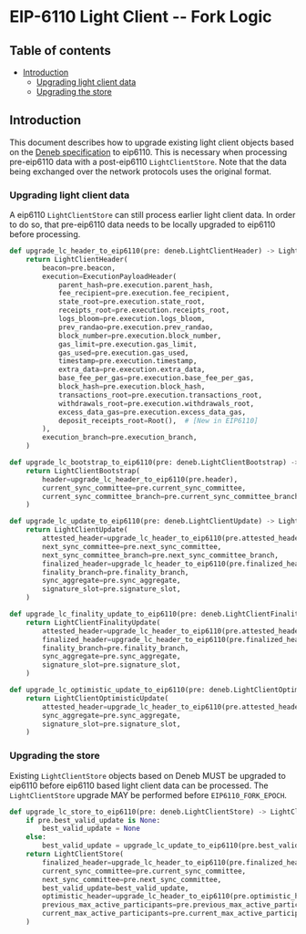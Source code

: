 # EIP-6110 Light Client -- Fork Logic

## Table of contents

<!-- TOC -->
<!-- START doctoc generated TOC please keep comment here to allow auto update -->
<!-- DON'T EDIT THIS SECTION, INSTEAD RE-RUN doctoc TO UPDATE -->

- [Introduction](#introduction)
  - [Upgrading light client data](#upgrading-light-client-data)
  - [Upgrading the store](#upgrading-the-store)

<!-- END doctoc generated TOC please keep comment here to allow auto update -->
<!-- /TOC -->

## Introduction

This document describes how to upgrade existing light client objects based on the [Deneb specification](../../deneb/light-client/sync-protocol.md) to eip6110. This is necessary when processing pre-eip6110 data with a post-eip6110 `LightClientStore`. Note that the data being exchanged over the network protocols uses the original format.

### Upgrading light client data

A eip6110 `LightClientStore` can still process earlier light client data. In order to do so, that pre-eip6110 data needs to be locally upgraded to eip6110 before processing.

```python
def upgrade_lc_header_to_eip6110(pre: deneb.LightClientHeader) -> LightClientHeader:
    return LightClientHeader(
        beacon=pre.beacon,
        execution=ExecutionPayloadHeader(
            parent_hash=pre.execution.parent_hash,
            fee_recipient=pre.execution.fee_recipient,
            state_root=pre.execution.state_root,
            receipts_root=pre.execution.receipts_root,
            logs_bloom=pre.execution.logs_bloom,
            prev_randao=pre.execution.prev_randao,
            block_number=pre.execution.block_number,
            gas_limit=pre.execution.gas_limit,
            gas_used=pre.execution.gas_used,
            timestamp=pre.execution.timestamp,
            extra_data=pre.execution.extra_data,
            base_fee_per_gas=pre.execution.base_fee_per_gas,
            block_hash=pre.execution.block_hash,
            transactions_root=pre.execution.transactions_root,
            withdrawals_root=pre.execution.withdrawals_root,
            excess_data_gas=pre.execution.excess_data_gas,
            deposit_receipts_root=Root(),  # [New in EIP6110]
        ),
        execution_branch=pre.execution_branch,
    )
```

```python
def upgrade_lc_bootstrap_to_eip6110(pre: deneb.LightClientBootstrap) -> LightClientBootstrap:
    return LightClientBootstrap(
        header=upgrade_lc_header_to_eip6110(pre.header),
        current_sync_committee=pre.current_sync_committee,
        current_sync_committee_branch=pre.current_sync_committee_branch,
    )
```

```python
def upgrade_lc_update_to_eip6110(pre: deneb.LightClientUpdate) -> LightClientUpdate:
    return LightClientUpdate(
        attested_header=upgrade_lc_header_to_eip6110(pre.attested_header),
        next_sync_committee=pre.next_sync_committee,
        next_sync_committee_branch=pre.next_sync_committee_branch,
        finalized_header=upgrade_lc_header_to_eip6110(pre.finalized_header),
        finality_branch=pre.finality_branch,
        sync_aggregate=pre.sync_aggregate,
        signature_slot=pre.signature_slot,
    )
```

```python
def upgrade_lc_finality_update_to_eip6110(pre: deneb.LightClientFinalityUpdate) -> LightClientFinalityUpdate:
    return LightClientFinalityUpdate(
        attested_header=upgrade_lc_header_to_eip6110(pre.attested_header),
        finalized_header=upgrade_lc_header_to_eip6110(pre.finalized_header),
        finality_branch=pre.finality_branch,
        sync_aggregate=pre.sync_aggregate,
        signature_slot=pre.signature_slot,
    )
```

```python
def upgrade_lc_optimistic_update_to_eip6110(pre: deneb.LightClientOptimisticUpdate) -> LightClientOptimisticUpdate:
    return LightClientOptimisticUpdate(
        attested_header=upgrade_lc_header_to_eip6110(pre.attested_header),
        sync_aggregate=pre.sync_aggregate,
        signature_slot=pre.signature_slot,
    )
```

### Upgrading the store

Existing `LightClientStore` objects based on Deneb MUST be upgraded to eip6110 before eip6110 based light client data can be processed. The `LightClientStore` upgrade MAY be performed before `EIP6110_FORK_EPOCH`.

```python
def upgrade_lc_store_to_eip6110(pre: deneb.LightClientStore) -> LightClientStore:
    if pre.best_valid_update is None:
        best_valid_update = None
    else:
        best_valid_update = upgrade_lc_update_to_eip6110(pre.best_valid_update)
    return LightClientStore(
        finalized_header=upgrade_lc_header_to_eip6110(pre.finalized_header),
        current_sync_committee=pre.current_sync_committee,
        next_sync_committee=pre.next_sync_committee,
        best_valid_update=best_valid_update,
        optimistic_header=upgrade_lc_header_to_eip6110(pre.optimistic_header),
        previous_max_active_participants=pre.previous_max_active_participants,
        current_max_active_participants=pre.current_max_active_participants,
    )
```

